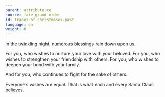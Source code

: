 ```yaml
---
parent: attribute.ce
source: fate-grand-order
id: traces-of-christmases-past
language: en
weight: 0
---
```


In the twinkling night, numerous blessings rain down upon us.

For you, who wishes to nurture your love with your beloved.
For you, who wishes to strengthen your friendship with others.
For you, who wishes to deepen your bond with your family.

And for you, who continues to fight for the sake of others.

Everyone’s wishes are equal.
That is what each and every Santa Claus believes.
